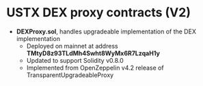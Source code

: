 # USTX DEX proxy contracts (V2)

* **DEXProxy.sol**, handles upgradeable implementation of the DEX implementation
  * Deployed on mainnet at address **TMtyD8z93TLdMh4Swht8WyMx6R7LzqaH1y**
  * Updated to support Solidity v0.8.0
  * Implemented from OpenZeppelin v4.2 release of TransparentUpgradeableProxy
